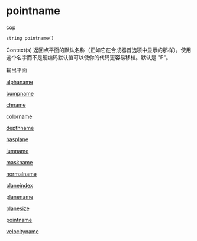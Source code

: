 # pointname

[cop](../contexts/cop.html)

`string pointname()`

Context(s) 返回点平面的默认名称（正如它在合成器首选项中显示的那样）。使用这个名字而不是硬编码默认值可以使你的代码更容易移植。默认是 "P"。

输出平面

[alphaname](alphaname.html)

[bumpname](bumpname.html)

[chname](chname.html)

[colorname](colorname.html)

[depthname](depthname.html)

[hasplane](hasplane.html)

[lumname](lumname.html)

[maskname](maskname.html)

[normalname](normalname.html)

[planeindex](planeindex.html)

[planename](planename.html)

[planesize](planesize.html)

[pointname](pointname.html)

[velocityname](velocityname.html)
